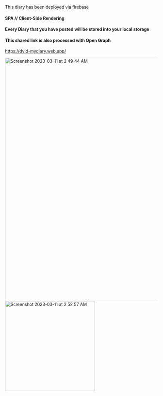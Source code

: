 This diary has been deployed via firebase

#### SPA // Client-Side Rendering

#### Every Diary that you have posted will be stored into your local storage
#### This shared link is also processed with Open Graph

  https://dvid-mydiary.web.app/


<img width="801" alt="Screenshot 2023-03-11 at 2 49 44 AM" src="https://user-images.githubusercontent.com/45887454/224333329-40757882-1da9-4f9e-a6c9-fd1ad455c907.png">
<img width="296" alt="Screenshot 2023-03-11 at 2 52 57 AM" src="https://user-images.githubusercontent.com/45887454/224333530-9bc3ff12-0dba-4bd3-8c8b-f20c41fd7731.png">
